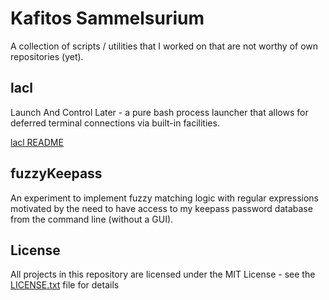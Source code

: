 # Kafitos Sammelsurium
A collection of scripts / utilities that I worked on that are not worthy of own
repositories (yet).

## lacl
Launch And Control Later - a pure bash process launcher that allows for
deferred terminal connections via built-in facilities.

[lacl README](lacl.d/README.md)

## fuzzyKeepass
An experiment to implement fuzzy matching logic with regular expressions
motivated by the need to have access to my keepass password database from the
command line (without a GUI).

## License
All projects in this repository are licensed under the MIT License - see the
[LICENSE.txt](LICENSE.txt) file for details
